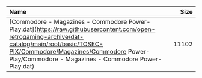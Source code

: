 |Name|Size|
|:---|---:|
|[Commodore - Magazines - Commodore Power-Play.dat](https://raw.githubusercontent.com/open-retrogaming-archive/dat-catalog/main/root/basic/TOSEC-PIX/Commodore/Magazines/Commodore Power-Play/Commodore - Magazines - Commodore Power-Play.dat)|11102|
